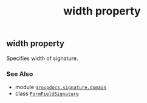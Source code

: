 ﻿---
title: width property
second_title: GroupDocs.Signature for Python via .NET API References
description: 
type: docs
url: /python-net/groupdocs.signature.domain/formfieldsignature/width/
is_root: false
weight: 170
---

## width property


Specifies width of signature.

### See Also
* module [`groupdocs.signature.domain`](../../)
* class [`FormFieldSignature`](/signature/python-net/groupdocs.signature.domain/formfieldsignature)
